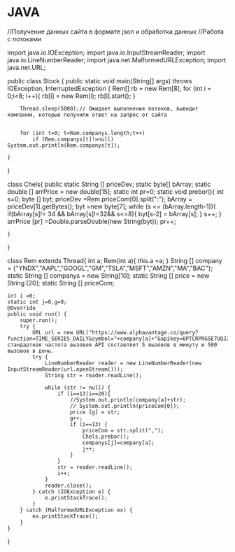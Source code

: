 # JAVA
//Получение данных сайта в формате json и обработка данных
//Работа с потоками 

import java.io.IOException;
import java.io.InputStreamReader;
import java.io.LineNumberReader;
import java.net.MalformedURLException;
import java.net.URL;

public class Stock {
    public static void main(String[] args) throws IOException, InterruptedException {
        Rem[] rb = new Rem[8];
        for (int i = 0;i<8; i++){
            rb[i] = new Rem(i);
            rb[i].start();
        }

        Thread.sleep(5000);// Ожидает выполнения потоков, выводит компании, которые получили ответ на запрос от сайта


        for (int t=0; t<Rem.companys.length;t++)
            if (Rem.companys[t]!=null) System.out.println(Rem.companys[t]);

    }
}

class Chels{
    public static String [] priceDev;
    static byte[] bArray;
    static double [] arrPrice = new double[15];
    static int pr=0;
    static void prebor(){
        int s=0;
        byte [] byt;
        priceDev =Rem.priceCom[0].split(":");
        bArray = priceDev[1].getBytes();
        byt =new byte[7];
        while (s <= (bArray.length-1)){
            if(bArray[s]!= 34 && bArray[s]!=32&& s<=8){
                byt[s-2] = bArray[s];
            }
            s++;
        }
        arrPrice [pr] =Double.parseDouble(new String(byt));
        pr++;

    }
}

class Rem extends Thread{
    int a;
    Rem(int a){
        this.a =a;
    }
    String [] company = {"YNDX","AAPL","GOOGL","GM","TSLA","MSFT","AMZN","MA","BAC"};
    static String [] companys = new String[10];
    static String [] price = new String [20];
    static String [] priceCom;

    int i =0;
    static int j=0,g=0;
    @Override
    public void run() {
        super.run();
        try {
            URL url = new URL("https://www.alphavantage.co/query?function=TIME_SERIES_DAILY&symbol="+company[a]+"&apikey=6PTCRPRGSE7UQJ2C");// стандартная частота вызовов API составляет 5 вызовов в минуту и 500 вызовов в день.
            try {
                LineNumberReader reader = new LineNumberReader(new InputStreamReader(url.openStream()));
                String str = reader.readLine();

                while (str != null) {
                    if (i==13|i==20){
                        //System.out.println(company[a]+str);
                        // System.out.println(priceCom[0]);
                        price [g] = str;
                        g++;
                        if (i==13) {
                            priceCom = str.split(",");
                            Chels.prebor();
                            companys[j]=company[a];
                            j++;
                        }
                    }
                    str = reader.readLine();
                    i++;
                }
                reader.close();
            } catch (IOException e) {
                e.printStackTrace();
            }
        } catch (MalformedURLException ex) {
            ex.printStackTrace();
        }
    }
}
